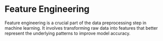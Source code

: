 # Feature Engineering

Feature engineering is a crucial part of the data preprocessing step in machine learning. It involves transforming raw data into features that better represent the underlying patterns to improve model accuracy.

